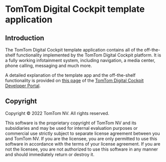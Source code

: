 # TomTom Digital Cockpit template application

## Introduction

The TomTom Digital Cockpit template application contains all of the off-the-shelf functionality implemented
by the TomTom Digital Cockpit platform. It is a fully working infotainment system, including navigation, a
media center, phone calling, messaging and much more.

A detailed explanation of the template app and the off-the-shelf functionality is provided on
[this page](https://developer.tomtom.com/digital-cockpit/documentation/platform-overview/example-apps)
of the
[TomTom Digital Cockpit Developer Portal](https://developer.tomtom.com/digital-cockpit/documentation/introduction).

## Copyright

Copyright © 2022 TomTom NV. All rights reserved.

This software is the proprietary copyright of TomTom NV and its subsidiaries and may be
used for internal evaluation purposes or commercial use strictly subject to separate
license agreement between you and TomTom NV. If you are the licensee, you are only permitted
to use this software in accordance with the terms of your license agreement. If you are
not the licensee, you are not authorized to use this software in any manner and should
immediately return or destroy it.
